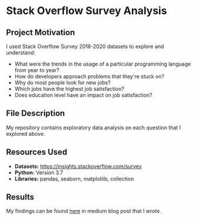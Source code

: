 # Stack Overflow Survey Analysis

## Project Motivation
I used Stack Overflow Survey 2018-2020 datasets to explore and understand:

* What were the trends in the usage of a particular programming language from year to year?
* How do developers approach problems that they're stuck on?
* Why do most people look for new jobs?
* Which jobs have the highest job satisfaction?
* Does education level have an impact on job satisfaction?

## File Description
My repository contains exploratory data analysis on each question that I explored above.

## Resources Used

* **Datasets:** https://insights.stackoverflow.com/survey
* **Python:** Version 3.7
* **Libraries:** pandas, seaborn, matplotlib, collection

## Results

My findings can be found [here](https://bhavinpatel0924.medium.com/stackoverflow-survey-2020-analysis-78b0f493bf73) in medium blog post that I wrote.
